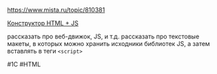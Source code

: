 
https://www.mista.ru/topic/810381

[Конструктор HTML + JS](https://infostart.ru/1c/tools/1843000/)

рассказать про веб-движок, JS, и т.д.
рассказать про текстовые макеты, в которых можно хранить исходники библиотек JS, а затем вставлять в теги `<script>`


#1С #HTML

